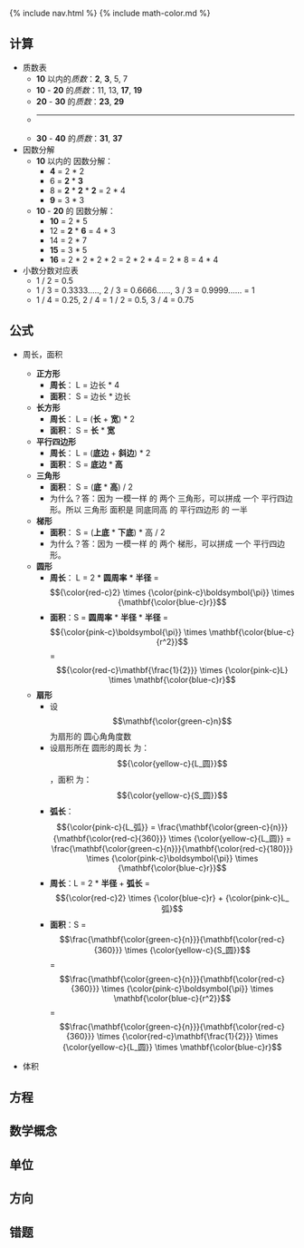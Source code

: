 {% include nav.html %}
{% include math-color.md %}
## 计算
- 质数表
    * <span class="bg-pink">**10**</span> 以内的<span class='blue'>*质数*</span>：<span class="bg-pink">**2**</span>, <span class="bg-blue">**3**</span>, <span class="pink">5</span>, <span class="blue-b">7</span>
    * <span class="bg-pink">**10**</span> - <span class="bg-pink">**20**</span> 的<span class="blue">*质数*</span>：<span class="pink-b">11</span>, <span class="blue">13</span>, <span class="bg-pink">**17**</span>, <span class="bg-blue">**19**</span>
    * <span class="bg-pink">**20**</span> - <span class="bg-pink">**30**</span> 的<span class="blue">*质数*</span>：<span class="bg-pink">**23**</span>, <span class="bg-blue">**29**</span> 
    * ---------------
    * <span class="bg-pink">**30**</span> - <span class="bg-pink">**40**</span> 的<span class="blue">*质数*</span>：<span class="bg-pink">**31**</span>, <span class="bg-blue">**37**</span> 
- 因数分解
    * <span class='bg-pink'>**10**</span> 以内的 <span class='blue'>因数分解</span>：
        - <span class='bg-pink'>**4**</span> = <span class='blue-b'>2</span> * <span class='blue-b'>2</span>
        - <span class='blue-b'>6</span> = <span class='bg-pink'>**2**</span> * <span class='bg-pink'>**3**</span>
        - <span class='pink-b'>8</span> = <span class='bg-blue'>**2**</span> * <span class='bg-blue'>**2**</span> * <span class='bg-blue'>**2**</span> = <span class='pink-b'>2</span> * <span class='blue-b'>4</span>
        - <span class='bg-blue'>**9**</span> = <span class='pink-b'>3</span> * <span class='pink-b'>3</span>
    * <span class='bg-pink'>**10**</span> - <span class='bg-pink'>**20**</span> 的 <span class='blue'>因数分解</span>：
        - <span class='bg-pink'>**10**</span> = <span class='blue-b'>2</span> * <span class='blue-b'>5</span>
        - <span class='blue-b'>12</span> = <span class='bg-pink'>**2**</span> * <span class='bg-pink'>**6**</span> = <span class='pink-b'>4</span> * <span class='pink-b'>3</span>
        - <span class='pink-b'>14</span> = <span class='pink-b'>2</span> * <span class='blue-b'>7</span>
        - <span class='bg-blue'>**15**</span> = <span class='pink-b'>3</span> * <span class='pink-b'>5</span>
        - <span class='bg-pink'>**16**</span> = <span class='blue-b'>2</span> * <span class='blue-b'>2</span> * <span class='blue-b'>2</span> * <span class='blue-b'>2</span> = <span class='pink-b'>2</span> * <span class='pink-b'>2</span> * <span class='blue-b'>4</span> = <span class='pink-b'>2</span> * <span class='blue-b'>8</span> = <span class='pink-b'>4</span> * <span class='pink-b'>4</span>
- 小数分数对应表
    * <span class='blue'>1</span> / <span class='pink-b'>2</span> = <span class='red-b'>0.5</span>
    * <span class='pink'>1</span> / <span class='blue-b'>3</span> = <span class='red-b'>0.3333.....</span>, <span class='pink'>2</span> / <span class='blue-b'>3</span> = <span class='red-b'>0.6666......</span>, <span class='pink'>3</span> / <span class='blue-b'>3</span> = <span class='red-b'>0.9999......</span> = <span class='red-b'>1</span>
    * <span class='blue-b'>1</span> / <span class='pink-b'>4</span> = <span class='red-b'>0.25</span>, <span class='blue-b'>2</span> / <span class='pink-b'>4</span> = <span class='blue-b'>1</span> / <span class='pink-b'>2</span> = <span class='red-b'>0.5</span>, <span class='blue-b'>3</span> / <span class='pink-b'>4</span> = <span class='red-b'>0.75</span>

## 公式
- 周长，面积
    * <span class='bg-pink'>**正方形**</span>
        - <span class='bg-blue'>**周长**</span>： <span class='pink-b'>L</span> = <span class='blue-b'>边长</span> * <span class='red-b'>4</span>
        - <span class='bg-blue'>**面积**</span>： <span class='pink-b'>S</span> = <span class='blue-b'>边长</span> * <span class='blue-b'>边长</span>
    * <span class='bg-pink'>**长方形**</span>
        - <span class='bg-blue'>**周长**</span>： <span class='pink-b'>L</span> = (<span class='bg-blue'>**长**</span> + <span class='bg-pink'>**宽**</span>) * <span class='red-b'>2</span>
        - <span class='bg-blue'>**面积**</span>： <span class='pink-b'>S</span> = <span class='bg-blue'>**长**</span> * <span class='bg-pink'>**宽**</span>
    * <span class='bg-pink'>**平行四边形**</span>
        - <span class='bg-blue'>**周长**</span>： <span class='pink-b'>L</span> = (<span class='bg-blue'>**底边**</span> + <span class='bg-pink'>**斜边**</span>) * <span class='red-b'>2</span>
        - <span class='bg-blue'>**面积**</span>： <span class='pink-b'>S</span> = <span class='bg-blue'>**底边**</span> * <span class='bg-pink'>**高**</span>
    * <span class='bg-pink'>**三角形**</span>
        - <span class='bg-blue'>**面积**</span>： <span class='pink-b'>S</span> = (<span class='bg-blue'>**底**</span> * <span class='bg-pink'>**高**</span>) / <span class='red-b'>2</span>
        - <span class='pink-b'>为什么</span>？答：因为 <span class='red-b'>一模一样</span> 的 <span class='blue-b'>两个</span> <span class='pink-b'>三角形</span>，可以拼成 <span class='blue-b'>一个</span> <span class='pink-b'>平行四边形</span>。所以 <span class='pink-b'>三角形</span> 面积是 <span class='red-b'>同底同高</span> 的 <span class='pink-b'>平行四边形</span> 的 <span class='red-b'>一半</span>
    * <span class='bg-pink'>**梯形**</span>
        - <span class='bg-blue'>**面积**</span>： <span class='pink-b'>S</span> = (<span class='bg-blue'>**上底**</span> * <span class='bg-pink'>**下底**</span>) * <span class='blue-b'>高</span> / <span class='red-b'>2</span>
        - <span class='pink-b'>为什么</span>？答：因为 <span class='red-b'>一模一样</span> 的 <span class='blue-b'>两个</span> <span class='pink-b'>梯形</span>，可以拼成 <span class='blue-b'>一个</span> <span class='pink-b'>平行四边形</span>。
    * <span class='bg-pink'>**圆形**</span>
        - <span class='bg-blue'>**周长**</span>： <span class='pink-b'>L</span> = <span class='red-b'>2</span> * <span class='bg-blue'>**圆周率**</span> * <span class='bg-pink'>**半径**</span> = $${\color{red-c}2} \times {\color{pink-c}\boldsymbol{\pi}} \times {\mathbf{\color{blue-c}r}}$$
        - <span class='bg-blue'>**面积**</span>：<span class='pink-b'>S</span> = <span class='bg-blue'>**圆周率**</span> * <span class='bg-pink'>**半径**</span> * <span class='bg-pink'>**半径**</span> = $${\color{pink-c}\boldsymbol{\pi}} \times \mathbf{\color{blue-c}{r^2}}$$ = $${\color{red-c}\mathbf{\frac{1}{2}}} \times {\color{pink-c}L} \times \mathbf{\color{blue-c}r}$$
    * <span class='bg-pink'>**扇形**</span>
        - 设 $$\mathbf{\color{green-c}n}$$ 为扇形的 <span class='pink-b'>圆心角</span><span class='green-b'>角度数</span>
        - 设扇形所在 <span class='pink-b'>圆形的周长</span> 为：$${\color{yellow-c}{L_圆}}$$，<span class='pink-b'>面积</span> 为：$${\color{yellow-c}{S_圆}}$$
        - <span class='bg-blue'>**弧长**</span>：$${\color{pink-c}{L_弧}} = \frac{\mathbf{\color{green-c}{n}}}{\mathbf{\color{red-c}{360}}} \times {\color{yellow-c}{L_圆}} = \frac{\mathbf{\color{green-c}{n}}}{\mathbf{\color{red-c}{180}}} \times {\color{pink-c}\boldsymbol{\pi}} \times {\mathbf{\color{blue-c}r}}$$
        - <span class='bg-blue'>**周长**</span>：<span class='pink-b'>L</span> = <span class='red-b'>2</span> * <span class='bg-blue'>**半径**</span> + <span class='bg-pink'>**弧长**</span> = $${\color{red-c}2} \times {\color{blue-c}r} + {\color{pink-c}L_弧}$$
        - <span class='bg-blue'>**面积**</span>：<span class='pink-b'>S</span> = $$\frac{\mathbf{\color{green-c}{n}}}{\mathbf{\color{red-c}{360}}} \times {\color{yellow-c}{S_圆}}$$ = $$\frac{\mathbf{\color{green-c}{n}}}{\mathbf{\color{red-c}{360}}} \times {\color{pink-c}\boldsymbol{\pi}} \times \mathbf{\color{blue-c}{r^2}}$$ = $$\frac{\mathbf{\color{green-c}{n}}}{\mathbf{\color{red-c}{360}}} \times {\color{red-c}\mathbf{\frac{1}{2}}} \times {\color{yellow-c}{L_圆}} \times \mathbf{\color{blue-c}r}$$

- 体积

## 方程

## 数学概念

## 单位

## 方向

## 错题
